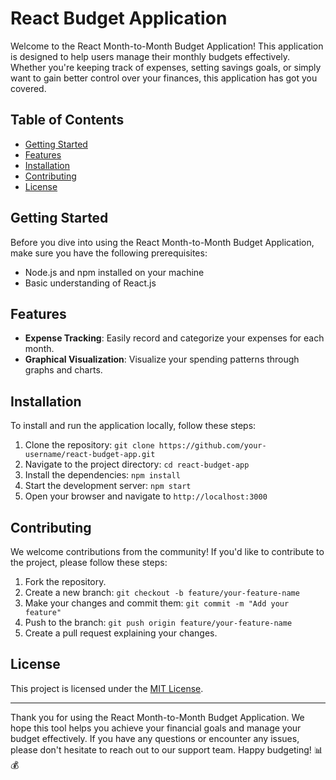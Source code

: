 # React Budget Application

Welcome to the React Month-to-Month Budget Application! This application is designed to help users manage their monthly budgets effectively. Whether you're keeping track of expenses, setting savings goals, or simply want to gain better control over your finances, this application has got you covered.

## Table of Contents
- [Getting Started](#getting-started)
- [Features](#features)
- [Installation](#installation)
- [Contributing](#contributing)
- [License](#license)

## Getting Started

Before you dive into using the React Month-to-Month Budget Application, make sure you have the following prerequisites:

- Node.js and npm installed on your machine
- Basic understanding of React.js

## Features

- **Expense Tracking**: Easily record and categorize your expenses for each month.
- **Graphical Visualization**: Visualize your spending patterns through graphs and charts.


## Installation

To install and run the application locally, follow these steps:

1. Clone the repository: `git clone https://github.com/your-username/react-budget-app.git`
2. Navigate to the project directory: `cd react-budget-app`
3. Install the dependencies: `npm install`
4. Start the development server: `npm start`
5. Open your browser and navigate to `http://localhost:3000`


## Contributing

We welcome contributions from the community! If you'd like to contribute to the project, please follow these steps:

1. Fork the repository.
2. Create a new branch: `git checkout -b feature/your-feature-name`
3. Make your changes and commit them: `git commit -m "Add your feature"`
4. Push to the branch: `git push origin feature/your-feature-name`
5. Create a pull request explaining your changes.

## License

This project is licensed under the [MIT License](LICENSE).

---

Thank you for using the React Month-to-Month Budget Application. We hope this tool helps you achieve your financial goals and manage your budget effectively. If you have any questions or encounter any issues, please don't hesitate to reach out to our support team. Happy budgeting! 📊💰
